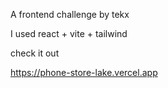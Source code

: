A frontend challenge by tekx

I used react + vite + tailwind

check it out

https://phone-store-lake.vercel.app